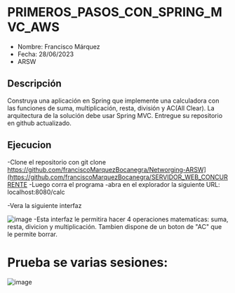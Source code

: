# PRIMEROS_PASOS_CON_SPRING_MVC_AWS


- Nombre: Francisco Márquez
- Fecha: 28/06/2023
- ARSW


## Descripción

Construya una aplicación en Spring que implemente una calculadora con las funciones de suma, multiplicación, resta, división y AC(All Clear). La arquitectura de la solución debe usar Spring MVC. Entregue su repositorio en github actualizado.
   
## Ejecucion

-Clone el repositorio con git clone https://github.com/franciscoMarquezBocanegra/Networging-ARSW](https://github.com/franciscoMarquezBocanegra/SERVIDOR_WEB_CONCURRENTE
-Luego corra el programa
-abra en el explorador la siguiente URL: localhost:8080/calc



-Vera la siguiente interfaz 

![image](https://github.com/franciscoMarquezBocanegra/PRIMEROS_PASOS_CON_SPRING_MVC_AWS/assets/98216991/d53adf2a-fa0c-41f4-82c9-f53c1be327eb)
-Esta interfaz le permitira hacer 4 operaciones matematicas: suma, resta, divicion y multiplicación. Tambien dispone de un boton de "AC" que le permite borrar.


# Prueba se varias sesiones:

![image](https://github.com/franciscoMarquezBocanegra/PRIMEROS_PASOS_CON_SPRING_MVC_AWS/assets/98216991/15467cd2-dad7-41ee-a3db-fb4d654398f2)




